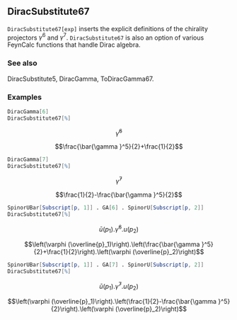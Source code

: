 ##  DiracSubstitute67 

`DiracSubstitute67[exp]` inserts the explicit definitions of the chirality projectors $\gamma^6$ and $\gamma^7$. `DiracSubstitute67` is also an option of various FeynCalc functions that handle Dirac algebra.

###  See also 

DiracSubstitute5, DiracGamma, ToDiracGamma67.

###  Examples 

```mathematica
DiracGamma[6]
DiracSubstitute67[%]
```

$$\bar{\gamma }^6$$

$$\frac{\bar{\gamma }^5}{2}+\frac{1}{2}$$

```mathematica
DiracGamma[7]
DiracSubstitute67[%]
```

$$\bar{\gamma }^7$$

$$\frac{1}{2}-\frac{\bar{\gamma }^5}{2}$$

```mathematica
SpinorUBar[Subscript[p, 1]] . GA[6] . SpinorU[Subscript[p, 2]]
DiracSubstitute67[%]
```

$$\bar{u}\left(p_1\right).\bar{\gamma }^6.u\left(p_2\right)$$

$$\left(\varphi (\overline{p}_1)\right).\left(\frac{\bar{\gamma }^5}{2}+\frac{1}{2}\right).\left(\varphi (\overline{p}_2)\right)$$

```mathematica
SpinorUBar[Subscript[p, 1]] . GA[7] . SpinorU[Subscript[p, 2]]
DiracSubstitute67[%]
```

$$\bar{u}\left(p_1\right).\bar{\gamma }^7.u\left(p_2\right)$$

$$\left(\varphi (\overline{p}_1)\right).\left(\frac{1}{2}-\frac{\bar{\gamma }^5}{2}\right).\left(\varphi (\overline{p}_2)\right)$$